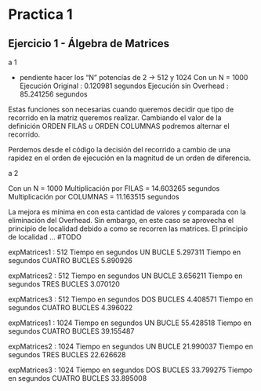 ﻿# Practica 1

## Ejercicio 1 - Álgebra de Matrices

a 1

- pendiente hacer los “N” potencias de 2 -> 512 y 1024
Con un N = 1000
Ejecución Original : 0.120981 segundos
Ejecución sin Overhead : 85.241256 segundos

Estas funciones son necesarias cuando queremos decidir que tipo de recorrido en la matriz queremos realizar.
Cambiando el valor de la definición ORDEN FILAS u ORDEN COLUMNAS podremos alternar el recorrido.

Perdemos desde el código la decisión del recorrido a cambio de una rapidez en el orden de ejecución en la magnitud de un orden de diferencia.

a 2

Con un N = 1000
Multiplicación por FILAS = 14.603265 segundos
Multiplicación por COLUMNAS = 11.163515 segundos

La mejora es mínima en con esta cantidad de valores y comparada con la eliminación del Overhead.
Sin embargo, en este caso se aprovecha el principio de localidad debido a como se recorren las matrices.
El principio de localidad ... #TODO



expMatrices1 : 512
Tiempo en segundos UN BUCLE 5.297311 
Tiempo en segundos CUATRO BUCLES 5.890926 


expMatrices2 : 512
Tiempo en segundos UN BUCLE 3.656211 
Tiempo en segundos TRES BUCLES 3.070120 

expMatrices3 : 512
Tiempo en segundos DOS BUCLES 4.408571 
Tiempo en segundos CUATRO BUCLES 4.396022 

expMatrices1 : 1024
Tiempo en segundos UN BUCLE 55.428518 
Tiempo en segundos CUATRO BUCLES 39.155487 

expMatrices2 : 1024
Tiempo en segundos UN BUCLE 21.990037 
Tiempo en segundos TRES BUCLES 22.626628 

expMatrices3 : 1024
Tiempo en segundos DOS BUCLES 33.799275 
Tiempo en segundos CUATRO BUCLES 33.895008 


